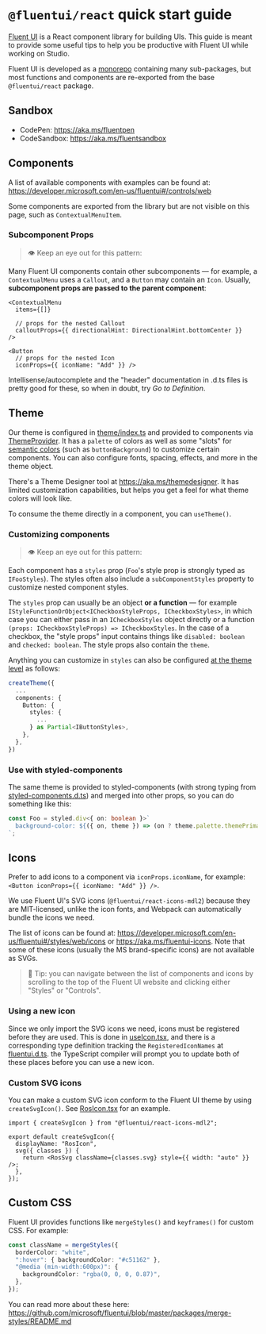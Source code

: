 # `@fluentui/react` quick start guide

[Fluent UI](https://developer.microsoft.com/en-us/fluentui) is a React component library for building UIs. This guide is meant to provide some useful tips to help you be productive with Fluent UI while working on Studio.

Fluent UI is developed as a [monorepo](https://github.com/microsoft/fluentui) containing many sub-packages, but most functions and components are re-exported from the base `@fluentui/react` package.

## Sandbox

- CodePen: https://aka.ms/fluentpen
- CodeSandbox: https://aka.ms/fluentsandbox

## Components

A list of available components with examples can be found at: https://developer.microsoft.com/en-us/fluentui#/controls/web

Some components are exported from the library but are not visible on this page, such as `ContextualMenuItem`.

### Subcomponent Props

> 👁 Keep an eye out for this pattern:

Many Fluent UI components contain other subcomponents — for example, a `ContextualMenu` uses a `Callout`, and a `Button` may contain an `Icon`. Usually, **subcomponent props are passed to the parent component**:

```tsx
<ContextualMenu
  items={[]}

  // props for the nested Callout
  calloutProps={{ directionalHint: DirectionalHint.bottomCenter }}
/>

<Button
  // props for the nested Icon
  iconProps={{ iconName: "Add" }} />
```

Intellisense/autocomplete and the "header" documentation in .d.ts files is pretty good for these, so when in doubt, try _Go to Definition_.

## Theme

Our theme is configured in [theme/index.ts](../app/theme/index.ts) and provided to components via [ThemeProvider](../app/theme/ThemeProvider.tsx). It has a `palette` of colors as well as some "slots" for [semantic colors](https://docs.microsoft.com/en-us/javascript/api/theme/isemanticcolors?view=office-ui-fabric-react-latest) (such as `buttonBackground`) to customize certain components. You can also configure fonts, spacing, effects, and more in the theme object.

There's a Theme Designer tool at https://aka.ms/themedesigner. It has limited customization capabilities, but helps you get a feel for what theme colors will look like.

To consume the theme directly in a component, you can `useTheme()`.

### Customizing components

> 👁 Keep an eye out for this pattern:

Each component has a `styles` prop (`Foo`'s style prop is strongly typed as `IFooStyles`). The styles often also include a `subComponentStyles` property to customize nested component styles.

The `styles` prop can usually be an object **or a function** — for example `IStyleFunctionOrObject<ICheckboxStyleProps, ICheckboxStyles>`, in which case you can either pass in an `ICheckboxStyles` object directly or a function `(props: ICheckboxStyleProps) => ICheckboxStyles`. In the case of a checkbox, the "style props" input contains things like `disabled: boolean` and `checked: boolean`. The style props also contain the `theme`.

Anything you can customize in `styles` can also be configured [at the theme level](https://docs.microsoft.com/en-us/javascript/api/theme/componentstyles?view=office-ui-fabric-react-latest) as follows:

```ts
createTheme({
  ...
  components: {
    Button: {
      styles: {
        ...
      } as Partial<IButtonStyles>,
    },
  },
})
```

### Use with styled-components

The same theme is provided to styled-components (with strong typing from [styled-components.d.ts](../typings/styled-components.d.ts)) and merged into other props, so you can do something like this:

```ts
const Foo = styled.div<{ on: boolean }>`
  background-color: ${({ on, theme }) => (on ? theme.palette.themePrimary : "transparent")};
`;
```

## Icons

Prefer to add icons to a component via `iconProps.iconName`, for example: `<Button iconProps={{ iconName: "Add" }} />`.

We use Fluent UI's SVG icons (`@fluentui/react-icons-mdl2`) because they are MIT-licensed, unlike the icon fonts, and Webpack can automatically bundle the icons we need.

The list of icons can be found at: https://developer.microsoft.com/en-us/fluentui#/styles/web/icons or https://aka.ms/fluentui-icons. Note that some of these icons (usually the MS brand-specific icons) are not available as SVGs.

> 📝 Tip: you can navigate between the list of components and icons by scrolling to the top of the Fluent UI website and clicking either "Styles" or "Controls".

### Using a new icon

Since we only import the SVG icons we need, icons must be registered before they are used. This is done in [useIcon.tsx](../app/theme/useIcon.tsx), and there is a corresponding type definition tracking the `RegisteredIconNames` at [fluentui.d.ts](../typings/fluentui.d.ts). the TypeScript compiler will prompt you to update both of these places before you can use a new icon.

### Custom SVG icons

You can make a custom SVG icon conform to the Fluent UI theme by using `createSvgIcon()`. See [RosIcon.tsx](../app/components/RosIcon.tsx) for an example.

```tsx
import { createSvgIcon } from "@fluentui/react-icons-mdl2";

export default createSvgIcon({
  displayName: "RosIcon",
  svg({ classes }) {
    return <RosSvg className={classes.svg} style={{ width: "auto" }} />;
  },
});
```

## Custom CSS

Fluent UI provides functions like `mergeStyles()` and `keyframes()` for custom CSS. For example:

```ts
const className = mergeStyles({
  borderColor: "white",
  ":hover": { backgroundColor: "#c51162" },
  "@media (min-width:600px)": {
    backgroundColor: "rgba(0, 0, 0, 0.87)",
  },
});
```

You can read more about these here: https://github.com/microsoft/fluentui/blob/master/packages/merge-styles/README.md

